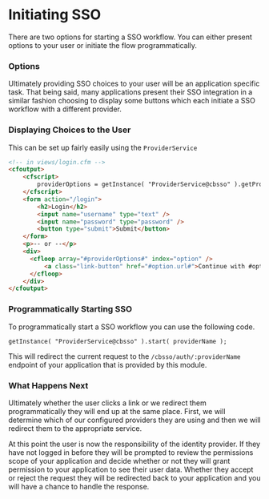 # Initiating SSO

There are two options for starting a SSO workflow. You can either present options to your user or initiate the flow programmatically.&#x20;

### Options

Ultimately providing SSO choices to your user will be an application specific task. That being said, many applications present their SSO integration in a similar fashion choosing to display some buttons which each initiate a SSO workflow with a different provider.&#x20;

### Displaying Choices to the User

This can be set up fairly easily using the `ProviderService`

```html
<!-- in views/login.cfm -->
<cfoutput>
    <cfscript>
        providerOptions = getInstance( "ProviderService@cbsso" ).getProviderOptions();
    </cfscript>
    <form action="/login">
        <h2>Login</h2>
        <input name="username" type="text" /> 
        <input name="password" type="password" /> 
        <button type="submit">Submit</button>
    </form>
    <p>-- or --</p>
    <div>
      <cfloop array="#providerOptions#" index="option" />
          <a class="link-button" href="#option.url#">Continue with #option.name#</a>
      </cfloop>  
    </div>
</cfoutput>
```

### Programmatically Starting SSO

To programmatically start a SSO workflow you can use the following code.

```cfscript
getInstance( "ProviderService@cbsso" ).start( providerName );
```

This will redirect the current request to the `/cbsso/auth/:providerName` endpoint of your application that is provided by this module.

### What Happens Next

Ultimately whether the user clicks a link or we redirect them programmatically they will end up at the same place. First, we will determine which of our configured providers they are using and then we will redirect them to the appropriate service.&#x20;

At this point the user is now the responsibility of the identity provider. If they have not logged in before they will be prompted to review the permissions scope of your application and decide whether or not they will grant permission to your application to see their user data. Whether they accept or reject the request they will be redirected back to your application and you will have a chance to handle the response.
